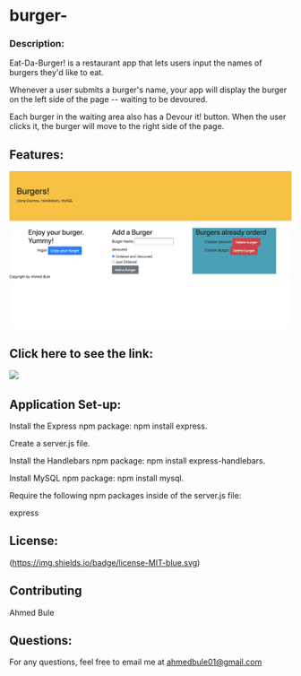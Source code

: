 # burger-

### Description: 
Eat-Da-Burger! is a restaurant app that lets users input the names of burgers they'd like to eat.


Whenever a user submits a burger's name, your app will display the burger on the left side of the page -- waiting to be devoured.


Each burger in the waiting area also has a Devour it! button. When the user clicks it, the burger will move to the right side of the page.

## Features: 


![A sample of the Application](screenshot.png)

## Click here to see the link: 

![](https://mighty-meadow-74253.herokuapp.com/)

## Application Set-up: 
Install the Express npm package: npm install express.


Create a server.js file.


Install the Handlebars npm package: npm install express-handlebars.


Install MySQL npm package: npm install mysql.


Require the following npm packages inside of the server.js file:

express


## License: 
(https://img.shields.io/badge/license-MIT-blue.svg)

## Contributing 
Ahmed Bule

## Questions: 
For any questions, feel free to email me at ahmedbule01@gmail.com
